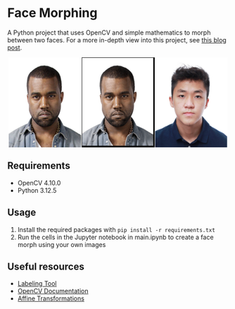 # Face Morphing
A Python project that uses OpenCV and simple mathematics to morph between two faces. For a more in-depth view into this project, see [this blog post](https://tyeoh9.github.io/tyeoh/projects/cs180/project3/).

<!-- <img src="part3_results/morphed_kanye_thomas.gif" width="40" height="40" /> -->
<div style="display: flex; flex-wrap: wrap; justify-content: center;">
  <img src="photos/kanye.jpg" style="width: 33%;"/>
  <img src="part3_results/morphed_kanye_thomas-ezgif.com-loop-count.gif" style="width: 33%;"/>
  <img src="photos/thomas.jpg" style="width: 33%;"/>
</div>

## Requirements
- OpenCV 4.10.0
- Python 3.12.5

## Usage
1. Install the required packages with `pip install -r requirements.txt`
2. Run the cells in the Jupyter notebook in main.ipynb to create a face morph using your own images

## Useful resources
- [Labeling Tool](https://cal-cs180.github.io/fa23/hw/proj3/tool.html)
- [OpenCV Documentation](https://docs.opencv.org/4.10.0/)
- [Affine Transformations](https://en.wikipedia.org/wiki/Affine_transformation)